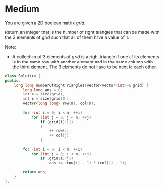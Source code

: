 # Medium

You are given a 2D boolean matrix $grid$.

Return an integer that is the number of right triangles that can be made with the 3 elements of $grid$ such that all of them have a value of 1.

Note:

- A collection of 3 elements of $grid$ is a right triangle if one of its elements is in the same row with another element and in the same column with the third element. The 3 elements do not have to be next to each other.

```cpp
class Solution {
public:
    long long numberOfRightTriangles(vector<vector<int>>& grid) {
        long long ans = 0;
        int m = size(grid);
        int n = size(grid[0]);
        vector<long long> row(m), col(n);
        
        for (int i = 0; i < m; ++i)
            for (int j = 0; j < n; ++j)
                if (grid[i][j])
                {
                    ++ row[i];
                    ++ col[j];
                }
        
        for (int i = 0; i < m; ++i)
            for (int j = 0; j < n; ++j)
                if (grid[i][j])
                    ans += (row[i] - 1) * (col[j] - 1);
        
        return ans;
    }
};
```
